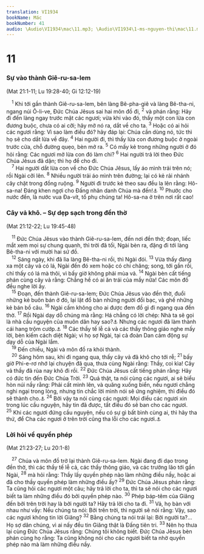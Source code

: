 ```yaml
---
translation: VI1934
bookName: Mác 
bookNumber: 41
audio: \Audio\VI1934\mac\11.mp3; \Audio\VI1934\1-ms-nguyen-thi\mac\11.mp3; \Audio\VI1934\2-ms-david-dong\mac\11.mp3
---
```


<div class="title"><h1>11</h1><h3>Sự vào thành Giê-ru-sa-lem</h3><p>(Mat 21:1-11; Lu 19:28-40; Gi 12:12-19)</p></div>
<span class="verse mac_11_1"> <sup>1</sup> Khi tới gần thành Giê-ru-sa-lem, bên làng Bê-pha-giê và làng Bê-tha-ni, ngang núi Ô-li-ve, Đức Chúa Jêsus sai hai môn đồ đi, </span>
<span class="verse mac_11_2"><sup>2</sup> và phán rằng: Hãy đi đến làng ngay trước mặt các ngươi; vừa khi vào đó, thấy một con lừa con đương buộc, chưa có ai cỡi; hãy mở nó ra, dắt về cho ta. </span>
<span class="verse mac_11_3"><sup>3</sup> Hoặc có ai hỏi các ngươi rằng: Vì sao làm điều đó? hãy đáp lại: Chúa cần dùng nó, tức thì họ sẽ cho dắt lừa về đây. </span>
<span class="verse mac_11_4"><sup>4</sup> Hai người đi, thì thấy lừa con đương buộc ở ngoài trước cửa, chỗ đường quẹo, bèn mở ra. </span>
<span class="verse mac_11_5"><sup>5</sup> Có mấy kẻ trong những người ở đó hỏi rằng: Các ngươi mở lừa con đó làm chi? </span>
<span class="verse mac_11_6"><sup>6</sup> Hai người trả lời theo Đức Chúa Jêsus đã dặn; thì họ để cho đi. <br/></span>
<span class="verse mac_11_7"> <sup>7</sup> Hai người dắt lừa con về cho Đức Chúa Jêsus, lấy áo mình trải trên nó; rồi Ngài cỡi lên. </span>
<span class="verse mac_11_8"><sup>8</sup> Nhiều người trải áo mình trên đường; lại có kẻ rải nhánh cây chặt trong đồng ruộng. </span>
<span class="verse mac_11_9"><sup>9</sup> Người đi trước kẻ theo sau đều la lên rằng: Hô-sa-na! Đáng khen ngợi cho Đấng nhân danh Chúa mà đến!<a data-toggle="tooltip" data-placement="bottom" title="Thi 118:25-26">⚓</a></span>
<span class="verse mac_11_10"><sup>10</sup> Phước cho nước đến, là nước vua Đa-vít, tổ phụ chúng ta! Hô-sa-na ở trên nơi rất cao! <br/></span>
<div class="title"><h3>Cây vả khô. – Sự dẹp sạch trong đền thờ</h3><p>(Mat 21:12-22; Lu 19:45-48)</p></div>
<span class="verse mac_11_11"> <sup>11</sup> Đức Chúa Jêsus vào thành Giê-ru-sa-lem, đến nơi đền thờ; đoạn, liếc mắt xem mọi sự chung quanh, thì trời đã tối, Ngài bèn ra, đặng đi tới làng Bê-tha-ni với mười hai sứ đồ. <br/></span>
<span class="verse mac_11_12"> <sup>12</sup> Sáng ngày, khi đã lìa làng Bê-tha-ni rồi, thì Ngài đói. </span>
<span class="verse mac_11_13"><sup>13</sup> Vừa thấy đàng xa một cây vả có lá, Ngài đến đó xem hoặc có chi chăng; song, tới gần rồi, chỉ thấy có lá mà thôi, vì bấy giờ không phải mùa vả. </span>
<span class="verse mac_11_14"><sup>14</sup> Ngài bèn cất tiếng phán cùng cây vả rằng: Chẳng hề có ai ăn trái của mầy nữa! Các môn đồ đều nghe lời ấy. <br/></span>
<span class="verse mac_11_15"> <sup>15</sup> Đoạn, đến thành Giê-ru-sa-lem; Đức Chúa Jêsus vào đền thờ, đuổi những kẻ buôn bán ở đó, lại lật đổ bàn những người đổi bạc, và ghế những kẻ bán bồ câu. </span>
<span class="verse mac_11_16"><sup>16</sup> Ngài cấm không cho ai được đem đồ gì đi ngang qua đền thờ. </span>
<span class="verse mac_11_17"><sup>17</sup> Rồi Ngài dạy dỗ chúng mà rằng: Há chẳng có lời chép: Nhà ta sẽ gọi là nhà cầu nguyện của muôn dân hay sao?<a data-toggle="tooltip" data-placement="bottom" title="Es 56:7">⚓</a> Nhưng các ngươi đã làm thành cái hang trộm cướp.<a data-toggle="tooltip" data-placement="bottom" title=" Gie 7:11">⚓</a></span>
<span class="verse mac_11_18"><sup>18</sup> Các thầy tế lễ cả và các thầy thông giáo nghe mấy lời, bèn kiếm cách diệt Ngài; vì họ sợ Ngài, tại cả đoàn Dan cảm động sự dạy dỗ của Ngài lắm. <br/></span>
<span class="verse mac_11_19"> <sup>19</sup> Đến chiều, Ngài và môn đồ ra khỏi thành. <br/></span>
<span class="verse mac_11_20"> <sup>20</sup> Sáng hôm sau, khi đi ngang qua, thấy cây vả đã khô cho tới rễ; </span>
<span class="verse mac_11_21"><sup>21</sup> bấy giờ Phi-e-rơ nhớ lại chuyện đã qua, thưa cùng Ngài rằng: Thầy, coi kìa! Cây vả thầy đã rủa nay khô đi rồi. </span>
<span class="verse mac_11_22"><sup>22</sup> Đức Chúa Jêsus cất tiếng phán rằng: Hãy có đức tin đến Đức Chúa Trời. </span>
<span class="verse mac_11_23"><sup>23</sup> Quả thật, ta nói cùng các ngươi, ai sẽ biểu hòn núi nầy rằng: Phải cất mình lên, và quăng xuống biển, nếu ngươi chẳng nghi ngại trong lòng, nhưng tin chắc lời mình nói sẽ ứng nghiệm, thì điều đó sẽ thành cho.<a data-toggle="tooltip" data-placement="bottom" title="Mat 17:20; 1Co 13:2">⚓</a></span>
<span class="verse mac_11_24"><sup>24</sup> Bởi vậy ta nói cùng các ngươi: Mọi điều các ngươi xin trong lúc cầu nguyện, hãy tin đã được, tất điều đó sẽ ban cho các ngươi. </span>
<span class="verse mac_11_25"><sup>25</sup> Khi các ngươi đứng cầu nguyện, nếu có sự gì bất bình cùng ai, thì hãy tha thứ, để Cha các ngươi ở trên trời cũng tha lỗi cho các ngươi.<a data-toggle="tooltip" data-placement="bottom" title="Có mấy bản thêm câu 26 rằng: Song nếu không tha lỗi cho người ta, thì Cha các ngươi ở trên trời cũng sẽ không tha lỗi cho các ngươi - Mat 6:14-15">⚓</a><br/></span>
<div class="title"><h3>Lời hỏi về quyền phép</h3><p>(Mat 21:23-27; Lu 20:1-8)</p></div>
<span class="verse mac_11_27"> <sup>27</sup> Chúa và môn đồ trở lại thành Giê-ru-sa-lem. Ngài đang đi dạo trong đền thờ, thì các thầy tế lễ cả, các thầy thông giáo, và các trưởng lão tới gần Ngài, </span>
<span class="verse mac_11_28"><sup>28</sup> mà hỏi rằng: Thầy lấy quyền phép nào làm những điều nầy, hoặc ai đã cho thầy quyền phép làm những điều ấy? </span>
<span class="verse mac_11_29"><sup>29</sup> Đức Chúa Jêsus phán rằng: Ta cũng hỏi các ngươi một câu; hãy trả lời cho ta, thì ta sẽ nói cho các ngươi biết ta làm những điều đó bởi quyền phép nào. </span>
<span class="verse mac_11_30"><sup>30</sup> Phép báp-têm của Giăng đến bởi trên trời hay là bởi người ta? Hãy trả lời cho ta đi. </span>
<span class="verse mac_11_31"><sup>31</sup> Vả, họ bàn với nhau như vầy: Nếu chúng ta nói: Bởi trên trời, thì người sẽ nói rằng: Vậy, sao các ngươi không tin lời Giăng? </span>
<span class="verse mac_11_32"><sup>32</sup> Bằng chúng ta nói trái lại: Bởi người ta?… Họ sợ dân chúng, vì ai nấy đều tin Giăng thật là Đấng tiên tri. </span>
<span class="verse mac_11_33"><sup>33</sup> Nên họ thưa lại cùng Đức Chúa Jêsus rằng: Chúng tôi không biết. Đức Chúa Jêsus bèn phán cùng họ rằng: Ta cũng không nói cho các ngươi biết ta nhờ quyền phép nào mà làm những điều nầy. <br/></span>
